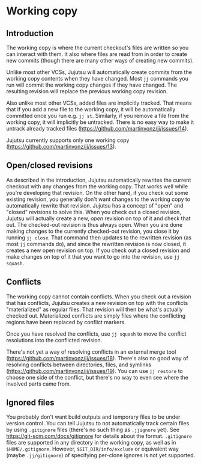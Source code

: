 # Working copy


## Introduction

The working copy is where the current checkout's files are written so you can
interact with them. It also where files are read from in order to create new
commits (though there are many other ways of creating new commits).

Unlike most other VCSs, Jujutsu will automatically create commits from the
working copy contents when they have changed. Most `jj` commands you run will
commit the working copy changes if they have changed. The resulting revision
will replace the previous working copy revision.

Also unlike most other VCSs, added files are implicitly tracked. That means that
if you add a new file to the working copy, it will be automatically committed
once you run e.g. `jj st`. Similarly, if you remove a file from the working
copy, it will implicitly be untracked. There is no easy way to make it untrack
already tracked files (https://github.com/martinvonz/jj/issues/14).

Jujutsu currently supports only one working copy
(https://github.com/martinvonz/jj/issues/13).


## Open/closed revisions

As described in the introduction, Jujutsu automatically rewrites the current
checkout with any changes from the working copy. That works well while you're
developing that revision. On the other hand, if you check out some existing
revision, you generally don't want changes to the working copy to automatically
rewrite that revision. Jujutsu has a concept of "open" and "closed" revisions to
solve this. When you check out a closed revision, Jujutsu will actually create a
new, *open* revision on top of it and check that out. The checked-out revision
is thus always open. When you are done making changes to the currently
checked-out revision, you close it by running `jj close`. That command then
updates to the rewritten revision (as most `jj` commands do), and since the
rewritten revision is now closed, it creates a new open revision on top. If you
check out a closed revision and make changes on top of it that you want to go
into the revision, use `jj squash`.


## Conflicts

The working copy cannot contain conflicts. When you check out a revision that
has conflicts, Jujutsu creates a new revision on top with the conflicts
"materialized" as regular files. That revision will then be what's actually
checked out. Materialized conflicts are simply files where the conflicting
regions have been replaced by conflict markers.

Once you have resolved the conflicts, use `jj squash` to move the conflict
resolutions into the conflicted revision.

There's not yet a way of resolving conflicts in an external merge tool
(https://github.com/martinvonz/jj/issues/18). There's also no good way of
resolving conflicts between directories, files, and symlinks
(https://github.com/martinvonz/jj/issues/19). You can use `jj restore` to
choose one side of the conflict, but there's no way to even see where the
involved parts came from.


## Ignored files

You probably don't want build outputs and temporary files to be under version
control. You can tell Jujutsu to not automatically track certain files by using
`.gitignore` files (there's no such thing as `.jjignore` yet).
See https://git-scm.com/docs/gitignore for details about the format.
`.gitignore` files are supported in any directory in the working copy, as well
as in `$HOME/.gitignore`. However, `$GIT_DIR/info/exclude` or equivalent way
(maybe `.jj/gitignore`) of specifying per-clone ignores is not yet supported.
